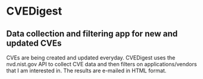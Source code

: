 # CVEDigest
## Data collection and filtering app for new and updated CVEs

CVEs are being created and updated everyday.  CVEDigest uses the nvd.nist.gov API to collect CVE data and then filters on applications/vendors that I am interested in.  The results are e-mailed in HTML format.
